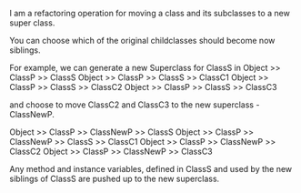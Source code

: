 I am a refactoring operation for moving a class and its subclasses to a new super class.You can choose which of the original childclasses should become now siblings.For example,  we can generate a new Superclass for ClassS inObject >> ClassP >> ClassSObject >> ClassP >> ClassS >> ClassC1Object >> ClassP >> ClassS >> ClassC2Object >> ClassP >> ClassS >> ClassC3and choose to move ClassC2 and ClassC3 to the new superclass - ClassNewP.Object >> ClassP >> ClassNewP >> ClassSObject >> ClassP >> ClassNewP >> ClassS >> ClassC1Object >> ClassP >> ClassNewP >> ClassC2Object >> ClassP >> ClassNewP >> ClassC3Any method and instance variables,  defined in ClassS and used by the new siblings of ClassS are pushed up to the new superclass.